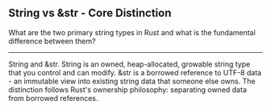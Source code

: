 ## String vs &str - Core Distinction

What are the two primary string types in Rust and what is the fundamental difference between them?

---

String and &str. String is an owned, heap-allocated, growable string type that you control and can modify. &str is a borrowed reference to UTF-8 data - an immutable view into existing string data that someone else owns. The distinction follows Rust's ownership philosophy: separating owned data from borrowed references.

